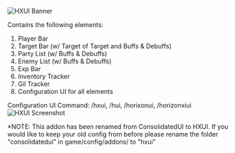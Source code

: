 ![HXUI Banner](https://user-images.githubusercontent.com/7691562/212527265-4263d29d-e6d0-415b-b209-2f28f8188e33.png)

Contains the following elements:
1) Player Bar
2) Target Bar (w/ Target of Target and Buffs & Debuffs)
3) Party List (w/ Buffs & Debuffs)
4) Enemy List (w/ Buffs & Debuffs)
5) Exp Bar
6) Inventory Tracker
7) Gil Tracker
8) Configuration UI for all elements

Configuration UI Command: /hxui, /hui, /horixonui, /horizonxiui
![HXUI Screenshot](https://user-images.githubusercontent.com/7691562/212527266-cc67e8b4-0f03-4d4b-9903-226922fb0ca2.png)

*NOTE: This addon has been renamed from ConsolidatedUI to HXUI. If you would like to keep your old config from before please rename the folder "consolidatedui" in game/config/addons/ to "hxui"
